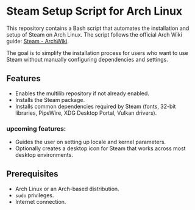 # Steam Setup Script for Arch Linux

This repository contains a Bash script that automates the installation and setup of Steam on Arch Linux. The script follows the official Arch Wiki guide: [Steam - ArchWiki](https://wiki.archlinux.org/title/Steam).

The goal is to simplify the installation process for users who want to use Steam without manually configuring dependencies and settings.

## Features

- Enables the multilib repository if not already enabled.
- Installs the Steam package.
- Installs common dependencies required by Steam (fonts, 32-bit libraries, PipeWire, XDG Desktop Portal, Vulkan drivers).

### **upcoming** features:

- Guides the user on setting up locale and kernel parameters.
- Optionally creates a desktop icon for Steam that works across most desktop environments.

## Prerequisites

- Arch Linux or an Arch-based distribution.
- `sudo` privileges.
- Internet connection.
